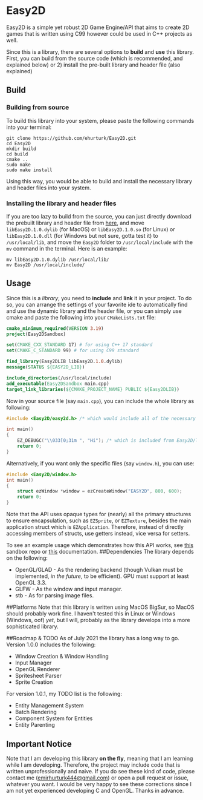 # Easy2D 

Easy2D is a simple yet robust 2D Game Engine/API that aims to create 2D games that is written using C99 however could be used in C++ projects as well.

Since this is a library, there are several options to **build** and **use** this library. First, you can build from the source code (which is recommended, and explained below) or 2) install the pre-built library and header file (also explained)

## Build
### Building from source

To build this library into your system, please paste the following commands into your terminal:

```shell
git clone https://github.com/ehurturk/Easy2D.git
cd Easy2D
mkdir build
cd build
cmake ..
sudo make
sudo make install 
```
Using this way, you would be able to build and install the necessary library and header files into your system.

### Installing the library and header files
If you are too lazy to build from the source, you can just directly download the prebuilt library and header file from [here](), and move `libEasy2D.1.0.dylib` (for MacOS) or `libEasy2D.1.0.so` (for Linux) or `libEasy2D.1.0.dll` (for Windows but not sure, gotta test it) to `/usr/local/lib`, and move the `Easy2D` folder to `/usr/local/include` with the `mv` command in the terminal.
Here is an example:
```shell
mv libEasy2D.1.0.dylib /usr/local/lib/
mv Easy2D /usr/local/include/
```

## Usage
Since this is a *library*, you need to **include** and **link** it in your project. To do so, you can arrange the settings of your favorite ide to automatically find and use the dynamic library and the header file, or you can simply use cmake and paste the following into your `CMakeLists.txt` file:
```cmake
cmake_minimum_required(VERSION 3.19)
project(Easy2DSandbox)

set(CMAKE_CXX_STANDARD 17) # for using C++ 17 standard
set(CMAKE_C_STANDARD 99) # for using C99 standard

find_library(Easy2DLIB libEasy2D.1.0.dylib)
message(STATUS ${EASY2D_LIB})

include_directories(/usr/local/include)
add_executable(Easy2DSandbox main.cpp)
target_link_libraries(${CMAKE_PROJECT_NAME} PUBLIC ${Easy2DLIB})
```
Now in your source file (say `main.cpp`), you can include the whole library as following:
```c
#include <Easy2D/easy2d.h> /* which would include all of the necessary files */

int main()
{
    EZ_DEBUGC("\\033[0;31m ", "Hi"); /* which is included from Easy2D/log.h*/
    return 0;
}
```

Alternatively, if you want only the specific files (say `window.h`), you can use:
```c
#include <Easy2D/window.h>
int main()
{
    struct ezWindow *window = ezCreateWindow("EASY2D", 800, 600);
    return 0;
}
```
Note that the API uses opaque types for (nearly) all the primary structures to ensure encapsulation, such as `EZSprite`, or `EZTexture`, besides the main application struct which is `EZApplication`. Therefore, instead of directly accessing members of structs, use getters instead, vice versa for setters.

To see an example usage which demonstrates how this API works, see [this](https://github.com/ehurturk/Easy2DSandbox.git) sandbox repo or [this]() documentation.
##Dependencies
The library depends on the following:
- OpenGL/GLAD - As the rendering backend (though Vulkan must be implemented, *in the future*, to be efficient). GPU must support at least OpenGL 3.3.
- GLFW - As the window and input manager. 
- stb - As for parsing image files.

##Platforms
Note that this library is written using MacOS BigSur, so MacOS should probably work fine. I haven't tested this in Linux or Windows (Windows, oof) *yet*, but I will, probably as the library develops into a more sophisticated library.

##Roadmap & TODO
As of July 2021 the library has a long way to go.
Version 1.0.0 includes the following:
- Window Creation & Window Handling
- Input Manager 
- OpenGL Renderer
- Spritesheet Parser 
- Sprite Creation
  
For version 1.0.1, my TODO list is the following:
- Entity Management System
- Batch Rendering
- Component System for Entities
- Entity Parenting

## Important Notice
Note that I am developing this library **on the fly**, meaning that I am learning while I am developing. Therefore, the project may
include code that is written unprofessionally and naive. If you do see these kind of code, please contact me (emirhurturk444@gmail.com) or open a pull request or issue, whatever you want. I would be very happy to see these corrections since I am not yet experienced developing C and OpenGL. Thanks in advance.